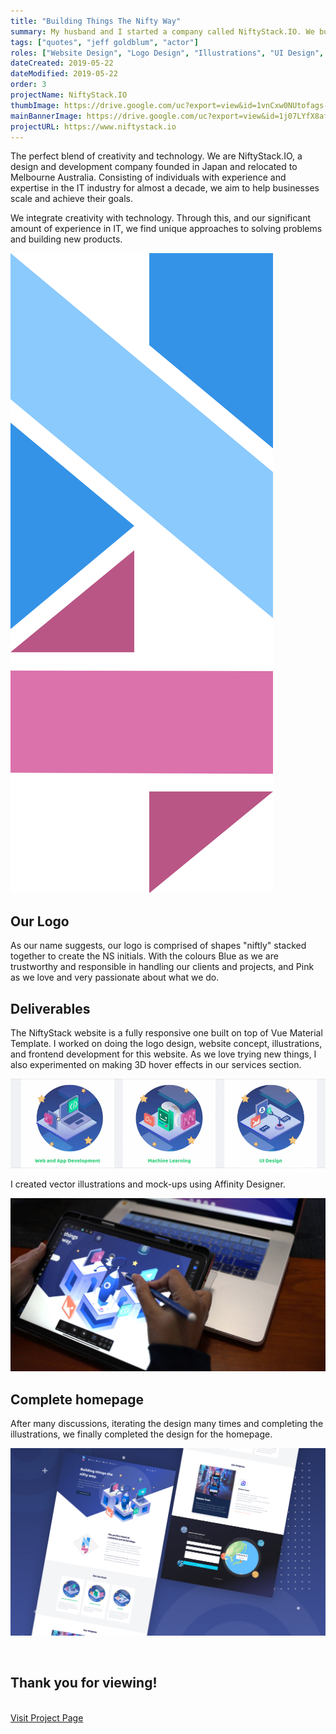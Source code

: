 ```yaml
---
title: "Building Things The Nifty Way"
summary: My husband and I started a company called NiftyStack.IO. We build this website to showcase what we can do and the services we offer.
tags: ["quotes", "jeff goldblum", "actor"]
roles: ["Website Design", "Logo Design", "Illustrations", "UI Design", "Frontend Development"]
dateCreated: 2019-05-22
dateModified: 2019-05-22
order: 3
projectName: NiftyStack.IO
thumbImage: https://drive.google.com/uc?export=view&id=1vnCxw0NUtofags-I1755ehfcXwRTzeJo
mainBannerImage: https://drive.google.com/uc?export=view&id=1j07LYfX8afrTx4diHfJI_qnY07KrjZ5w
projectURL: https://www.niftystack.io
---
```


The perfect blend of creativity and technology. We are NiftyStack.IO, a design and development company founded in Japan and relocated to Melbourne Australia. Consisting of individuals with experience and expertise in the IT industry for almost a decade, we aim to help businesses scale and achieve their goals.

We integrate creativity with technology. Through this, and our significant amount of experience in IT, we find unique approaches to solving problems and building new products.

<div class="main-img-holder nifty-logo">

![alt text](../src/assets/images/nifty-logo.svg)

</div>

<h2>Our Logo</h2>

As our name suggests, our logo is comprised of shapes "niftly" stacked together to create the NS initials. With the colours Blue as we are trustworthy and responsible in handling our clients and projects, and Pink as we love and very passionate about what we do.

<h2>Deliverables</h2>

The NiftyStack website is a fully responsive one built on top of Vue Material Template. I worked on doing the logo design, website concept, illustrations, and frontend development for this website. As we love trying new things, I also experimented on making 3D hover effects in our services section.

<div class="img-holder img-holder--full-size" data-aos="fade-up">

![alt Services Gif](../src/assets/images/niftyGif.gif)

</div>

I created vector illustrations and mock-ups using Affinity Designer.

<div class="img-holder img-holder--full-size" data-aos="fade-up">

![alt Woking on Illustrations](../src/assets/images/niftyImage.jpg)

</div>

<h2>Complete homepage</h2>

After many discussions, iterating the design many times and completing the illustrations, we finally completed the design for the homepage.

<div class="img-holder img-holder--full-size" data-aos="fade-up">

![alt screenshots](../src/assets/images/niftyStackBottom.jpg)

</div>

<br/>
<h2 class="ending-note">Thank you for viewing!</h2>
<br/>
<a href="https://www.niftystack.io" target="_blank" class="work-page__button-link">Visit Project Page</a>

